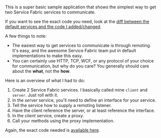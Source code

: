 This is a super basic sample application that shows the simplest way to get two Service Fabric services to communicate.

If you want to see the exact code you need, look at the [diff between the default services and the code I added/changed](https://github.com/ytechie/service-fabric-remoting-sample/commit/32cac934a3c0efc7e0582e36f10a845884adc28f).

A few things to note:

* The easiest way to get services to communicate is through remoting. It's easy, and the awesome Service Fabric team put in default implementations to make this easy.
* You can certainly use HTTP, TCP, WCF, or any protocol of your choice for communication, but why do you care? You generally should care about the **what**, not the **how**.

Here is an overview of what I had to do:

1. Create 2 Service Fabric services. I basically called mine `client` and `server`. Just roll with it.
1. In the *server* service, you'll need to define an interface for your service.
1. Tell the service how to supply a remoting listener.
1. Have the client reference the server, or at least reference the interface.
1. In the *client* service, create a proxy.
1. Call your methods using the proxy implementation.

Again, the exact code needed is [available here](https://github.com/ytechie/service-fabric-remoting-sample/commit/32cac934a3c0efc7e0582e36f10a845884adc28f#diff-b4c4fff53bc8baddb947e9b3ac435312R10).
